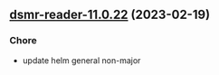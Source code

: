 

## [dsmr-reader-11.0.22](https://github.com/truecharts/charts/compare/dsmr-reader-11.0.21...dsmr-reader-11.0.22) (2023-02-19)

### Chore

- update helm general non-major
  
  